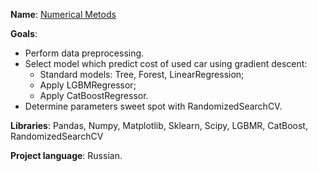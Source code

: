 **Name**: [Numerical Metods](https://github.com/Ivan-Bebeshko/Yandex_Practicum/blob/bb6051301efff323cd44f8b4dea44e6ac623cbe5/07_numerical_metods/07_numerical_methods.ipynb)

**Goals**:
  - Perform data preprocessing.
  - Select model which predict cost of used car using gradient descent:
    - Standard models: Tree, Forest, LinearRegression;
    - Apply LGBMRegressor;
    - Apply CatBoostRegressor.
  - Determine parameters sweet spot with RandomizedSearchCV.

**Libraries**: Pandas, Numpy, Matplotlib, Sklearn, Scipy, LGBMR, CatBoost, RandomizedSearchCV

**Project language**: Russian.
